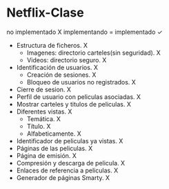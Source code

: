 # Netflix-Clase

no implementado   X
implementando     =
implementado      ✓

- Estructura de ficheros. X
    - Imagenes: directorio carteles(sin seguridad). X
    - Videos: directorio seguro. X
- Identificación de usuarios. X
    - Creación de sesiones. X
    - Bloqueo de usuarios no registrados. X
- Cierre de sesion. X
- Perfil de usuario con peliculas asociadas. X
- Mostrar carteles y titulos de peliculas. X
- Diferentes vistas. X
    - Temática. X
    - Título. X
    - Alfabeticamente. X
- Identificador de peliculas ya vistas. X
- Páginas de las peliculas. X
- Página de emisión. X
- Compresión y descarga de pelicula. X
- Enlaces de referencia a peliculas. X
- Generador de páginas Smarty. X
